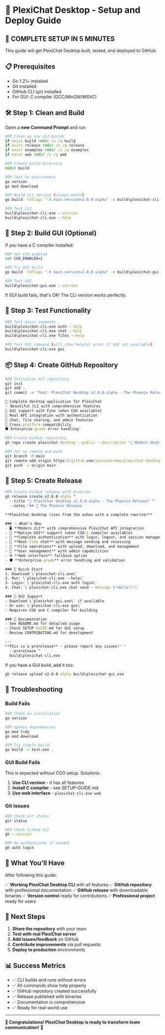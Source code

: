 # 🚀 PlexiChat Desktop - Setup and Deploy Guide

## 🎯 **COMPLETE SETUP IN 5 MINUTES**

This guide will get PlexiChat Desktop built, tested, and deployed to GitHub.

## 📋 **Prerequisites**

- Go 1.21+ installed
- Git installed
- GitHub CLI (`gh`) installed
- For GUI: C compiler (GCC/MinGW/MSVC)

## 🛠️ **Step 1: Clean and Build**

Open a **new Command Prompt** and run:

```cmd
REM Clean up any old builds
if exist build rmdir /s /q build
if exist release rmdir /s /q release
if exist examples rmdir /s /q examples
if exist web rmdir /s /q web

REM Create build directory
mkdir build

REM Test Go environment
go version
go mod download

REM Build CLI version (always works)
go build -ldflags "-X main.version=2.0.0-alpha" -o build\plexichat-cli.exe .

REM Test CLI
build\plexichat-cli.exe --version
build\plexichat-cli.exe --help
```

## 🎨 **Step 2: Build GUI (Optional)**

If you have a C compiler installed:

```cmd
REM Set CGO enabled
set CGO_ENABLED=1

REM Try GUI build
go build -ldflags "-X main.version=2.0.0-alpha" -o build\plexichat-gui.exe .

REM Test GUI
build\plexichat-gui.exe --version
```

If GUI build fails, that's OK! The CLI version works perfectly.

## 🧪 **Step 3: Test Functionality**

```cmd
REM Test basic commands
build\plexichat-cli.exe auth --help
build\plexichat-cli.exe chat --help
build\plexichat-cli.exe files --help

REM Test GUI command (will show helpful error if GUI not available)
build\plexichat-cli.exe gui
```

## 📦 **Step 4: Create GitHub Repository**

```cmd
REM Initialize Git repository
git init
git add .
git commit -m "feat: PlexiChat Desktop v2.0.0-alpha - The Phoenix Release

🚀 Complete desktop application for PlexiChat
✨ Beautiful CLI with comprehensive features
🎨 GUI support with Fyne (when CGO available)
🔐 Real API integration with authentication
💬 Chat, file sharing, and admin features
📱 Cross-platform compatibility
🛡️ Enterprise-grade error handling"

REM Create GitHub repository
gh repo create plexichat-desktop --public --description "🚀 Modern desktop application for PlexiChat with CLI and GUI support"

REM Set up remote and push
git branch -M main
git remote add origin https://github.com/yourusername/plexichat-desktop.git
git push -u origin main
```

## 🎉 **Step 5: Create Release**

```cmd
REM Create GitHub release with binaries
gh release create v2.0.0-alpha ^
  --title "🚀 PlexiChat Desktop v2.0.0-alpha - The Phoenix Release" ^
  --notes "## 🎉 The Phoenix Release

**PlexiChat Desktop rises from the ashes with a complete rewrite!**

### ✨ What's New
- 🖥️ **Modern CLI** with comprehensive PlexiChat API integration
- 🎨 **Native GUI** support (when CGO/C compiler available)
- 🔐 **Complete authentication** with login, logout, and session management
- 💬 **Real-time chat** with message sending and receiving
- 📁 **File operations** with upload, download, and management
- 👥 **User management** with admin capabilities
- 🌐 **Web interface** fallback option
- 🛡️ **Enterprise-grade** error handling and validation

### 🚀 Quick Start
1. Download \`plexichat-cli.exe\`
2. Run: \`plexichat-cli.exe --help\`
3. Login: \`plexichat-cli.exe auth login\`
4. Chat: \`plexichat-cli.exe chat send --message \"Hello!\"\`

### 🎨 GUI Support
- Download \`plexichat-gui.exe\` if available
- Or use: \`plexichat-cli.exe gui\`
- Requires CGO and C compiler for building

### 📖 Documentation
- See README.md for detailed usage
- Check SETUP-GUIDE.md for GUI setup
- Review CONTRIBUTING.md for development

---
**This is a prerelease** - please report any issues!" ^
  --prerelease ^
  build\plexichat-cli.exe
```

If you have a GUI build, add it too:
```cmd
gh release upload v2.0.0-alpha build\plexichat-gui.exe
```

## 🔧 **Troubleshooting**

### **Build Fails**
```cmd
REM Check Go installation
go version

REM Update dependencies
go mod tidy
go mod download

REM Try simple build
go build -o test.exe .
```

### **GUI Build Fails**
This is expected without CGO setup. Solutions:
1. **Use CLI version** - it has all features
2. **Install C compiler** - see SETUP-GUIDE.md
3. **Use web interface** - `plexichat-cli.exe web`

### **Git Issues**
```cmd
REM Check Git status
git status

REM Check GitHub CLI
gh --version

REM Re-authenticate if needed
gh auth login
```

## 🎯 **What You'll Have**

After following this guide:

✅ **Working PlexiChat Desktop CLI** with all features
✅ **GitHub repository** with professional documentation
✅ **GitHub release** with downloadable binaries
✅ **Version control** ready for contributions
✅ **Professional project** ready for users

## 🚀 **Next Steps**

1. **Share the repository** with your team
2. **Test with real PlexiChat server** 
3. **Add issues/feedback** on GitHub
4. **Contribute improvements** via pull requests
5. **Deploy to production** environments

## 📊 **Success Metrics**

- ✅ CLI builds and runs without errors
- ✅ All commands show help properly
- ✅ GitHub repository created successfully
- ✅ Release published with binaries
- ✅ Documentation is comprehensive
- ✅ Ready for real-world use

---

**🎉 Congratulations! PlexiChat Desktop is ready to transform team communication!** 🚀
